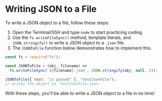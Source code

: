 # Writing JSON to a File

To write a JSON object to a file, follow these steps:

1. Open the Terminal/SSH and type `node` to start practicing coding.
2. Use the `fs.writeFileSync()` method, template literals, and `JSON.stringify()` to write a JSON object to a `.json` file.
3. The `JSONToFile` function below demonstrates how to implement this.

```js
const fs = require("fs");

const JSONToFile = (obj, filename) =>
  fs.writeFileSync(`${filename}.json`, JSON.stringify(obj, null, 2));

JSONToFile({ test: "is passed" }, "testJsonFile");
// writes the object to 'testJsonFile.json'
```

With these steps, you'll be able to write a JSON object to a file in no time!

